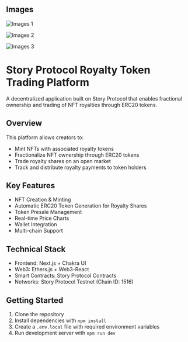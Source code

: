 ## Images

![Images 1](https://i.ibb.co/vHMp4gR/Screenshot-2024-11-11-at-2-02-33-PM.png)

![Images 2](https://i.ibb.co/Z8ckYc0/Screenshot-2024-11-11-at-2-02-41-PM.png)

![Images 3](https://i.ibb.co/HhP60sF/Screenshot-2024-11-11-at-2-02-49-PM.png)

# Story Protocol Royalty Token Trading Platform

A decentralized application built on Story Protocol that enables fractional ownership and trading of NFT royalties through ERC20 tokens.

## Overview

This platform allows creators to:

- Mint NFTs with associated royalty tokens
- Fractionalize NFT ownership through ERC20 tokens
- Trade royalty shares on an open market
- Track and distribute royalty payments to token holders

## Key Features

- NFT Creation & Minting
- Automatic ERC20 Token Generation for Royalty Shares
- Token Presale Management
- Real-time Price Charts
- Wallet Integration
- Multi-chain Support

## Technical Stack

- Frontend: Next.js + Chakra UI
- Web3: Ethers.js + Web3-React
- Smart Contracts: Story Protocol Contracts
- Networks: Story Protocol Testnet (Chain ID: 1516)

## Getting Started

1. Clone the repository
2. Install dependencies with `npm install`
3. Create a `.env.local` file with required environment variables
4. Run development server with `npm run dev`
